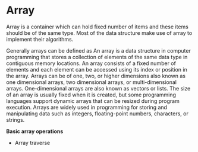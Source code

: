 <h1>Array</h1>
<p>Array is a container which can hold fixed number of items and these items should be of the same type. Most of the data structure make use of array to implement their algorithms.</p>
<p>Generally arrays can be defined as An array is a data structure in computer programming that stores a collection of elements of the same data type in contiguous memory locations. An array consists of a fixed number of elements and each element can be accessed using its index or position in the array. Arrays can be of one, two, or higher dimensions also known as one dimensional arrays, two dimensional arrays, or multi-dimensional arrays. One-dimensional arrays are also known as vectors or lists. The size of an array is usually fixed when it is created, but some programming languages support dynamic arrays that can be resized during program execution. Arrays are widely used in programming for storing and manipulating data such as integers, floating-point numbers, characters, or strings.</p>
<p><b>Basic array operations</b></p>
<ul>
<li>Array traverse</li>
</ul>